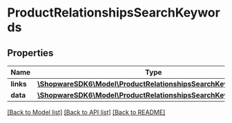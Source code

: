 # ProductRelationshipsSearchKeywords

## Properties
Name | Type | Description | Notes
------------ | ------------- | ------------- | -------------
**links** | [**\ShopwareSDK6\Model\ProductRelationshipsSearchKeywordsLinks**](ProductRelationshipsSearchKeywordsLinks.md) |  | [optional] 
**data** | [**\ShopwareSDK6\Model\ProductRelationshipsSearchKeywordsData[]**](ProductRelationshipsSearchKeywordsData.md) |  | [optional] 

[[Back to Model list]](../../README.md#documentation-for-models) [[Back to API list]](../../README.md#documentation-for-api-endpoints) [[Back to README]](../../README.md)

